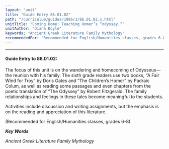 ```yaml
---
layout: "unit"
title: "Guide Entry 86.01.02"
path: "/curriculum/guides/1986/1/86.01.02.x.html"
unitTitle: "Coming Home: Teaching Homer’s “odyssey,”"
unitAuthor: "Diana Doyle"
keywords: "Ancient Greek Literature Family Mythology"
recommendedFor: "Recommended for English/Humanities classes, grades 6-8"
---
```

<body>
<hr/>
<h4>
Guide Entry to 86.01.02:
</h4>
The focus of this unit is on the wandering and homecoming of Odysseus—the reunion with his family. The sixth grade readers use two books, “A Fair Wind for Troy” by Doris Gates and “The Children’s Homer” by Padraic Colum, as well as reading some passages and even chapters from the poetic translation of “The Odyssey” by Robert Fitzgerald. The family relationships and feelings in these tales become meaningful to the students.
<p>
Activities include discussion and writing assignments, but the emphasis is on the reading and appreciation of this literature.
</p>
<p>
(Recommended for English/Humanities classes, grades 6-8)
</p>
<p>
<b>
<i>
Key Words
</i>
</b>
<br/>
</p>
<p>
<i>
Ancient Greek Literature Family Mythology
</i>
</p>
</body>